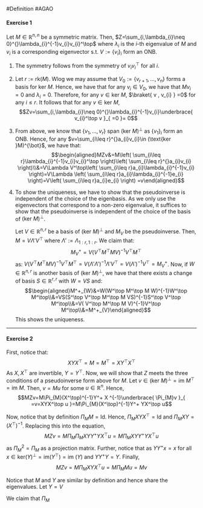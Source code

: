 #Definition #AGAO 

#### Exercise 1
Let $M\in \mathbb{R}^{n,n}$ be a symmetric matrix. Then, $Z=\sum_{i,\lambda_{i}\neq 0}^{}\lambda_{i}^{-1}v_{i}v_{i}^\top$ where $\lambda_{i}$ is the $i$-th eigenvalue of $M$ and $v_{i}$ is a corresponding eigenvector s.t. $V:=\{ v_{i} \}_{i}$ form an ONB.
1. The symmetry follows from the symmetry of $v_{i}v_{i}^\top$ for all $i$.
2. Let $r:= \text{rk}(M)$. Wlog we may assume that $V_{0}:=\{ v_{r+1},\dots,v_{n} \}$ forms a basis for $\text{ker }M$. Hence, we have that for any $v_{i}\in V_{0}$, we have that $Mv_{i}=0$ and $\lambda_{i}=0$. Therefore, for any $v\in \text{ker } M$, $\braket{ v , v_{i} } =0$ for any $i\leq r$. It follows that for any $v\in \text{ker } M$, $$Zv=\sum_{i,\lambda_{i}\neq 0}^{}\lambda_{i}^{-1}v_{i}\underbrace{ v_{i}^\top v }_{ =0 }= 0$$
3. From above, we know that $\{ v_{1},\dots,v_{r} \}$ span $(\text{ker }M)^{{\bot}}$ as $\{ v_{1} \}_{i}$ form an ONB. Hence, for any $v=\sum_{i\leq r}^{}a_{i}v_{i}\in (\text{ker }M)^{\bot}$, we have that: $$\begin{aligned}MZv&=M\left( \sum_{i\leq r}\lambda_{i}^{-1}v_{i}v_{i}^\top  \right)\left( \sum_{i\leq r}^{}a_{i}v_{i} \right)\\&=V\Lambda V^\top\left( \sum_{i\leq r}a_{i}\lambda_{i}^{-1}v_{i} \right)=V\Lambda \left( \sum_{i\leq r}a_{i}\lambda_{i}^{-1}e_{i} \right)=V\left( \sum_{i\leq r}a_{i}e_{i} \right) =v\end{aligned}$$
4. To show the uniqueness, we have to show that the pseudoinverse is independent of the choice of the eigenbasis. As we only use the eigenvectors that correspond to a non-zero eigenvalue, it suffices to show that the pseudoinverse is independent of the choice of the basis of $(\text{ker }M)^{\bot}$. 
   
   Let $V\in \mathbb{R}^{n,r}$ be a basis of $(\text{ker }M)^{\bot}$ and $M_{V}$ be the pseudoinverse. Then, $M=V\Lambda'V^\top$ where $\Lambda':=\Lambda_{1:r,1:r}$. We claim that: $$M^+_{V}= V(V^\top M^\top M V)^{-1}V^\top M^\top$$as: $V(V^\top M^\top M V)^{-1}V^\top M^\top=V(\Lambda'\Lambda')^{-1}\Lambda' V^\top=V(\Lambda')^{-1}V^\top=M^+_{V}$. Now, if $W\in \mathbb{R}^{n,r}$ is another basis of $(\text{ker }M)^{\bot}$, we have that there exists a change of basis $S\in \mathbb{R}^{r,r}$ with $W=VS$ and:$$\begin{aligned}M^+_{W}&=W(W^\top M^\top M W)^{-1}W^\top M^\top\\&=VS(S^\top V^\top M^\top M VS)^{-1}S^\top V^\top M^\top\\&=V( V^\top M^\top M V)^{-1}V^\top M^\top\\&=M^+_{V}\end{aligned}$$ 
   This shows the uniqueness.

---
#### Exercise 2

First, notice that: $$XYX^\top=M=M^\top=XY^\top X^\top$$As $X,X^\top$ are invertible, $Y=Y^\top$. Now, we will show that $Z$ meets the three conditions of a pseudoinverse form above for $M$. Let $v\in (\text{ker } M)^{\bot}=\text{im }M^\top=\text{im } M$. Then, $v=Mu$ for some $u\in \mathbb{R}^n$. Hence, $$MZv=M\Pi_{M}(X^\top)^{-1}Y^+  X ^{-1}\underbrace{ \Pi_{M}v }_{ =v=XYX^\top  u }=M\Pi_{M}(X^\top)^{-1}Y^+  YX^\top u$$ 

Now, notice that by definition $\Pi_{M}M=\text{Id}$. Hence,  $\Pi_{M}XYX^\top=\text{Id}$ and $\Pi_{M}X Y= (X^\top)^{-1}$. Replacing this into the equation, $$MZv=M\Pi_{M}\Pi_{M}XYY^+ Y X^\top u=M\Pi_{M}XYY^+ Y X^\top u$$as $\Pi_{M}^{2}=\Pi_{M}$ as a projection matrix. Further, notice that as $YY^+x=x$ for all $x\in \text{ker}(Y)^{\bot}=\text{im}(Y^\top)=\text{im }(Y)$ and $YY^+Y=Y$. Finally, $$MZv=M\Pi_{M}XY X^\top u=M\Pi_{M}M u=M v$$

Notice that $M$ and $Y$ are similar by definition and hence share the eigenvalues. Let $Y=V$

We claim that $\Pi_{M}$